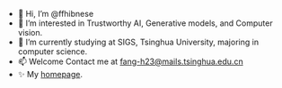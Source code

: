 - 👋 Hi, I’m @ffhibnese
- 👀 I’m interested in Trustworthy AI, Generative models, and Computer vision.
- 🌱 I’m currently studying at SIGS, Tsinghua University, majoring in computer science.
- 📫 Welcome Contact me at fang-h23@mails.tsinghua.edu.cn
- ✨ My [homepage](https://ffhibnese.github.io/).

<!---
ffhibnese/ffhibnese is a ✨ special ✨ repository because its `README.md` (this file) appears on your GitHub profile.
You can click the Preview link to take a look at your changes.
--->
